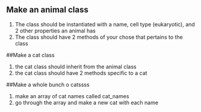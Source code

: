 ## Make an animal class
1. The class should be instantiated with a name, cell type (eukaryotic), and 2 other properties an animal has
2. The class should have 2 methods of your chose that pertains to the class

##Make a cat class
1. the cat class should inherit from the animal class
2. the cat class should have 2 methods specific to a cat

##Make a whole bunch o catssss
1. make an array of cat names called cat_names
2. go through the array and make a new cat with each name
